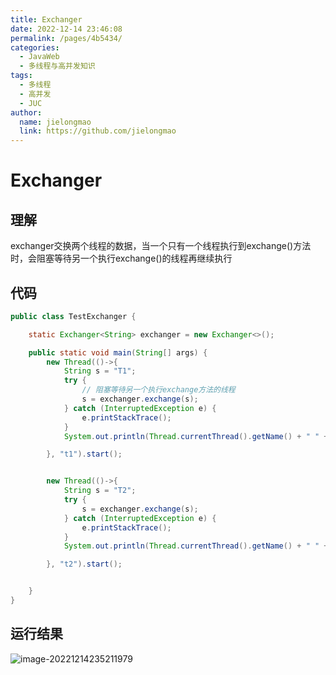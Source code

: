 ```yaml
---
title: Exchanger
date: 2022-12-14 23:46:08
permalink: /pages/4b5434/
categories:
  - JavaWeb
  - 多线程与高并发知识
tags:
  - 多线程
  - 高并发
  - JUC
author: 
  name: jielongmao
  link: https://github.com/jielongmao
---
```

# Exchanger

## 理解

exchanger交换两个线程的数据，当一个只有一个线程执行到exchange()方法时，会阻塞等待另一个执行exchange()的线程再继续执行

## 代码

```java
public class TestExchanger {

    static Exchanger<String> exchanger = new Exchanger<>();

    public static void main(String[] args) {
        new Thread(()->{
            String s = "T1";
            try {
                // 阻塞等待另一个执行exchange方法的线程
                s = exchanger.exchange(s);
            } catch (InterruptedException e) {
                e.printStackTrace();
            }
            System.out.println(Thread.currentThread().getName() + " " + s);

        }, "t1").start();


        new Thread(()->{
            String s = "T2";
            try {
                s = exchanger.exchange(s);
            } catch (InterruptedException e) {
                e.printStackTrace();
            }
            System.out.println(Thread.currentThread().getName() + " " + s);

        }, "t2").start();


    }
}
```

## 运行结果

![image-20221214235211979](https://cdn.jsdelivr.net/gh/jielongmao/image_bed@main/blog/image-20221214235211979.png)
